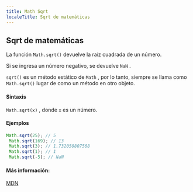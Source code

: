 ```yaml
---
title: Math Sqrt
localeTitle: Sqrt de matemáticas
---
```

## Sqrt de matemáticas

La función `Math.sqrt()` devuelve la raíz cuadrada de un número.

Si se ingresa un número negativo, se devuelve `NaN` .

`sqrt()` es un método estático de `Math` , por lo tanto, siempre se llama como `Math.sqrt()` lugar de como un método en otro objeto.

#### Sintaxis

`Math.sqrt(x)` , donde `x` es un número.

#### Ejemplos

```js
Math.sqrt(25); // 5 
 Math.sqrt(169); // 13 
 Math.sqrt(3); // 1.732050807568 
 Math.sqrt(1); // 1 
 Math.sqrt(-5); // NaN 
```

#### Más información:

[MDN](https://developer.mozilla.org/en-US/docs/Web/JavaScript/Reference/Global_Objects/Math/sqrt)